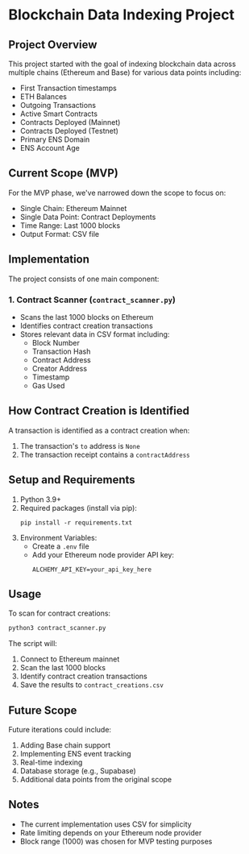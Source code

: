 # Blockchain Data Indexing Project

## Project Overview
This project started with the goal of indexing blockchain data across multiple chains (Ethereum and Base) for various data points including:
- First Transaction timestamps
- ETH Balances
- Outgoing Transactions
- Active Smart Contracts
- Contracts Deployed (Mainnet)
- Contracts Deployed (Testnet)
- Primary ENS Domain
- ENS Account Age

## Current Scope (MVP)
For the MVP phase, we've narrowed down the scope to focus on:
- Single Chain: Ethereum Mainnet
- Single Data Point: Contract Deployments
- Time Range: Last 1000 blocks
- Output Format: CSV file

## Implementation
The project consists of one main component:

### 1. Contract Scanner (`contract_scanner.py`)
- Scans the last 1000 blocks on Ethereum
- Identifies contract creation transactions
- Stores relevant data in CSV format including:
  - Block Number
  - Transaction Hash
  - Contract Address
  - Creator Address
  - Timestamp
  - Gas Used

## How Contract Creation is Identified
A transaction is identified as a contract creation when:
1. The transaction's `to` address is `None`
2. The transaction receipt contains a `contractAddress`

## Setup and Requirements
1. Python 3.9+
2. Required packages (install via pip):
   ```
   pip install -r requirements.txt
   ```
3. Environment Variables:
   - Create a `.env` file
   - Add your Ethereum node provider API key:
     ```
     ALCHEMY_API_KEY=your_api_key_here
     ```

## Usage
To scan for contract creations:
```bash
python3 contract_scanner.py
```

The script will:
1. Connect to Ethereum mainnet
2. Scan the last 1000 blocks
3. Identify contract creation transactions
4. Save the results to `contract_creations.csv`

## Future Scope
Future iterations could include:
1. Adding Base chain support
2. Implementing ENS event tracking
3. Real-time indexing
4. Database storage (e.g., Supabase)
5. Additional data points from the original scope

## Notes
- The current implementation uses CSV for simplicity
- Rate limiting depends on your Ethereum node provider
- Block range (1000) was chosen for MVP testing purposes 